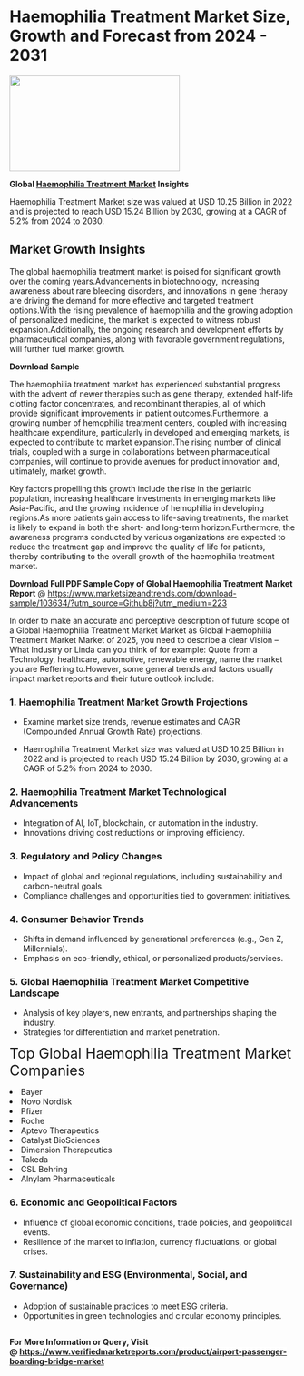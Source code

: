<H1>Haemophilia Treatment Market Size, Growth and Forecast from 2024 - 2031</H1><img class="aligncenter size-medium wp-image-584254" src="https://thirdeyenews.in/wp-content/uploads/2024/09/Global-Market-Research-300x168.jpeg" alt="" width="300" height="168" /><p><strong>Global&nbsp;<a href="https://www.marketsizeandtrends.com/download-sample/103634/?utm_source=Github8j?utm_medium=223">Haemophilia Treatment Market</a> Insights</strong></p><p>Haemophilia Treatment Market size was valued at USD 10.25 Billion in 2022 and is projected to reach USD 15.24 Billion by 2030, growing at a CAGR of 5.2% from 2024 to 2030.</p><p><h2>Market Growth Insights</h2> <p>The global haemophilia treatment market is poised for significant growth over the coming years.Advancements in biotechnology, increasing awareness about rare bleeding disorders, and innovations in gene therapy are driving the demand for more effective and targeted treatment options.With the rising prevalence of haemophilia and the growing adoption of personalized medicine, the market is expected to witness robust expansion.Additionally, the ongoing research and development efforts by pharmaceutical companies, along with favorable government regulations, will further fuel market growth.</p> <p><strong>Download Sample</strong></p> <p>The haemophilia treatment market has experienced substantial progress with the advent of newer therapies such as gene therapy, extended half-life clotting factor concentrates, and recombinant therapies, all of which provide significant improvements in patient outcomes.Furthermore, a growing number of hemophilia treatment centers, coupled with increasing healthcare expenditure, particularly in developed and emerging markets, is expected to contribute to market expansion.The rising number of clinical trials, coupled with a surge in collaborations between pharmaceutical companies, will continue to provide avenues for product innovation and, ultimately, market growth.</p> <p>Key factors propelling this growth include the rise in the geriatric population, increasing healthcare investments in emerging markets like Asia-Pacific, and the growing incidence of hemophilia in developing regions.As more patients gain access to life-saving treatments, the market is likely to expand in both the short- and long-term horizon.Furthermore, the awareness programs conducted by various organizations are expected to reduce the treatment gap and improve the quality of life for patients, thereby contributing to the overall growth of the haemophilia treatment market.</p> <p><span class=""><strong>Download Full PDF Sample Copy of Global Haemophilia Treatment Market Report</strong> @ <a href="https://www.marketsizeandtrends.com/download-sample/103634/?utm_source=Github8j?utm_medium=223" target="_blank">https://www.marketsizeandtrends.com/download-sample/103634/?utm_source=Github8j?utm_medium=223</a></span></p><p>In order to make an accurate and perceptive description of future scope of a Global&nbsp;Haemophilia Treatment Market Market as Global&nbsp;Haemophilia Treatment Market Market of 2025, you need to describe a clear Vision &ndash; What Industry or Linda can you think of for example: Quote from a Technology, healthcare, automotive, renewable energy, name the market you are Reffering to.However, some general trends and factors usually impact market reports and their future outlook include:</p><h3>1.&nbsp;<strong>Haemophilia Treatment Market Growth Projections</strong></h3><ul><li>Examine market size trends, revenue estimates and CAGR (Compounded Annual Growth Rate) projections.</li><li><p>Haemophilia Treatment Market size was valued at USD 10.25 Billion in 2022 and is projected to reach USD 15.24 Billion by 2030, growing at a CAGR of 5.2% from 2024 to 2030.</p></li></ul><h3>2.&nbsp;<strong>Haemophilia Treatment Market Technological Advancements</strong></h3><ul><li>Integration of AI, IoT, blockchain, or automation in the industry.</li><li>Innovations driving cost reductions or improving efficiency.</li></ul><h3>3.&nbsp;<strong>Regulatory and Policy Changes</strong></h3><ul><li>Impact of global and regional regulations, including sustainability and carbon-neutral goals.</li><li>Compliance challenges and opportunities tied to government initiatives.</li></ul><h3>4.&nbsp;<strong>Consumer Behavior Trends</strong></h3><ul><li>Shifts in demand influenced by generational preferences (e.g., Gen Z, Millennials).</li><li>Emphasis on eco-friendly, ethical, or personalized products/services.</li></ul><h3>5.&nbsp;<strong>Global Haemophilia Treatment Market Competitive Landscape</strong></h3><ul><li>Analysis of key players, new entrants, and partnerships shaping the industry.</li><li>Strategies for differentiation and market penetration.</li></ul><p data-pm-slice="1 1 []"><span style="color: inherit; font-family: inherit; font-size: 25px;">Top Global Haemophilia Treatment Market Companies</span></p><div class="" data-test-id=""><p><li>Bayer</li><li> Novo Nordisk</li><li> Pfizer</li><li> Roche</li><li> Aptevo Therapeutics</li><li> Catalyst BioSciences</li><li> Dimension Therapeutics</li><li> Takeda</li><li> CSL Behring</li><li> Alnylam Pharmaceuticals</li></p></div><h3>6.&nbsp;<strong>Economic and Geopolitical Factors</strong></h3><ul><li>Influence of global economic conditions, trade policies, and geopolitical events.</li><li>Resilience of the market to inflation, currency fluctuations, or global crises.</li></ul><h3>7.&nbsp;<strong>Sustainability and ESG (Environmental, Social, and Governance)</strong></h3><ul><li>Adoption of sustainable practices to meet ESG criteria.</li><li>Opportunities in green technologies and circular economy principles.</li></ul><h2><strong style="font-size: 14px;">For More Information or Query, Visit @&nbsp;</strong><a style="background-color: #ffffff; font-size: 14px;" href="https://www.marketsizeandtrends.com/report/haemophilia-treatment-market/" target="_blank">https://www.verifiedmarketreports.com/product/airport-passenger-boarding-bridge-market</a></h2>